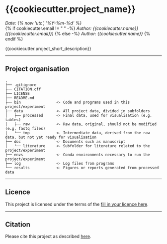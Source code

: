 # {{cookiecutter.project_name}}

_Date: {% now 'utc', '%Y-%m-%d' %}_  
{% if cookiecutter.email != " " -%}
_Author: {{cookiecutter.name}} ({{cookiecutter.email}})_
{% else -%}
_Author: {{cookiecutter.name}}_
{% endif %}

{{cookiecutter.project_short_description}}

---

## Project organisation

```
.
├── .gitignore
├── CITATION.cff
├── LICENSE
├── README.md
├── bin                <- Code and programs used in this project/experiment
├── data               <- All project data, divided in subfolders
│   ├── processed      <- Final data, used for visualisation (e.g. tables)
│   ├── raw            <- Raw data, original, should not be modified (e.g. fastq files)
│   └── tmp            <- Intermediate data, derived from the raw data, but not yet ready for visualisation
├── doc                <- Documents such as manuscript
│   └── literature     <- Subfolder for literature related to the project/experiment
├── envs               <- Conda environments necessary to run the project/experiment
├── log                <- Log files from programs
└── results            <- Figures or reports generated from processed data
```

---

## Licence

This project is licensed under the terms of the [fill in your licence here](LICENCE).

---

## Citation

Please cite this project as described [here](CITATION.cff).
